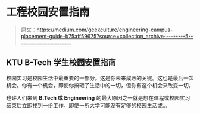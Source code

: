 # 工程校园安置指南

> 原文：<https://medium.com/geekculture/engineering-campus-placement-guide-b75aff59675?source=collection_archive---------5----------------------->

## KTU B-Tech 学生校园安置指南

校园实习是校园生活中最重要的一部分。这是你未来成败的关键。这也是最后一次机会。你有一个机会，即使你搞砸了生活中的一切，但你有这个机会来改变一切。

也许人们来到 **B.Tech 或 Engineering** 的最大原因之一就是想在课程或校园实习结束后立即找到一份工作。即使一所大学可能没有足够的校园生活或…